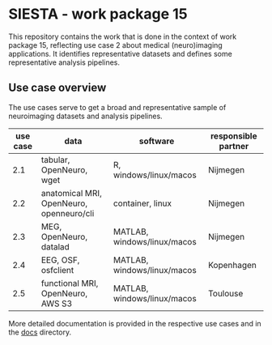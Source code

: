 # SIESTA - work package 15

This repository contains the work that is done in the context of work package 15, reflecting use case 2 about medical (neuro)imaging applications. It identifies representative datasets and defines some representative analysis pipelines.

## Use case overview

The use cases serve to get a broad and representative sample of neuroimaging datasets and analysis pipelines.

| use case | data | software | responsible partner |
|----------|------|----------|---------------------|
| 2.1 | tabular, OpenNeuro, wget | R, windows/linux/macos | Nijmegen |
| 2.2 | anatomical MRI, OpenNeuro, openneuro/cli | container, linux | Nijmegen |
| 2.3 | MEG, OpenNeuro, datalad | MATLAB, windows/linux/macos | Nijmegen |
| 2.4 | EEG, OSF, osfclient | MATLAB, windows/linux/macos | Kopenhagen |
| 2.5 | functional MRI, OpenNeuro, AWS S3 | MATLAB, windows/linux/macos | Toulouse |

More detailed documentation is provided in the respective use cases and in the [docs](docs) directory.

